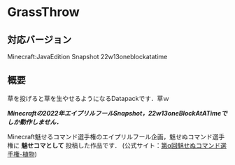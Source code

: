 # GrassThrow
## 対応バージョン
Minecraft:JavaEdition Snapshot 22w13oneblockatatime
## 概要
草を投げると草を生やせるようになるDatapackです．草ｗ

***Minecraftの2022年エイプリルフールSnapshot，22w13oneBlockAtATimeでしか動作しません．***

Minecraft魅せるコマンド選手権のエイプリルフール企画，魅せぬコマンド選手権に **魅せコマとして** 投稿した作品です．
 (公式サイト：[第α回魅せぬコマンド選手権-植物](https://mcfascinate.net/%E7%AC%AC%CE%B1%E5%9B%9E%E9%AD%85%E3%81%9B%E3%81%AC%E3%82%B3%E3%83%9E%E3%83%B3%E3%83%89%E9%81%B8%E6%89%8B%E6%A8%A9-%E6%A4%8D%E7%89%A9/))

